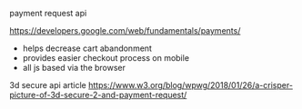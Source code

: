 payment request api

https://developers.google.com/web/fundamentals/payments/


* helps decrease cart abandonment
* provides easier checkout process on mobile
* all js based via the browser


3d secure api article
https://www.w3.org/blog/wpwg/2018/01/26/a-crisper-picture-of-3d-secure-2-and-payment-request/